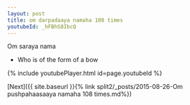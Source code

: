 ```yaml
---
layout: post
title: om darpadaaya namaha 108 times
youtubeId: _hFBhS8IbcQ
---
```

 
 
Om saraya nama 
 
 -  Who is of the form of a bow 
 
  
 
  
 
 
 
 
 
 


{% include youtubePlayer.html id=page.youtubeId %}
 
[Next]({{ site.baseurl }}{% link  split2/_posts/2015-08-26-Om pushpahaasaaya namaha 108 times.md%})
 
